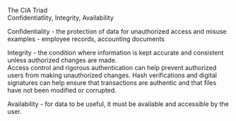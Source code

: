 The CIA Triad  
Confidentiatlity, Integrity, Availability  
  
Confidentiality - the protection of data for unauthorized access and misuse  
examples - employee records, accounting documents  
  
Integrity - the condition where information is kept accurate and consistent unless authorized changes are made.  
Access control and rigorous authentication can help prevent authorized users from making unauthorized changes. Hash verifications and digital signatures can help ensure that transactions are authentic and that files have not been modified or corrupted.  
  
Availability - for data to be useful, it must be available and accessible by the user.